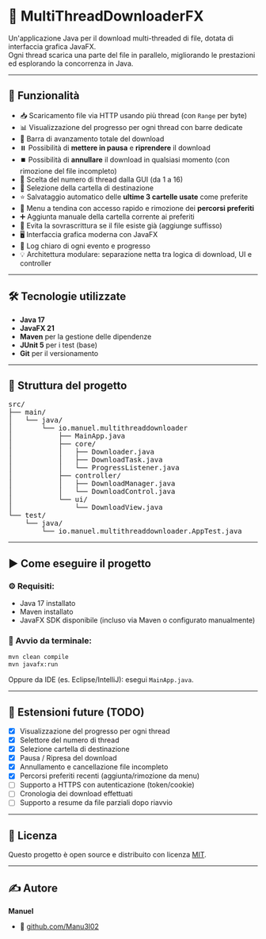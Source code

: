# 🧵 MultiThreadDownloaderFX

Un'applicazione Java per il download multi-threaded di file, dotata di interfaccia grafica JavaFX.  
Ogni thread scarica una parte del file in parallelo, migliorando le prestazioni ed esplorando la concorrenza in Java.

---

## 🚀 Funzionalità

- 📥 Scaricamento file via HTTP usando più thread (con `Range` per byte)
- 📊 Visualizzazione del progresso per ogni thread con barre dedicate
- 📶 Barra di avanzamento totale del download
- ⏸️ Possibilità di **mettere in pausa** e **riprendere** il download
- ⏹️ Possibilità di **annullare** il download in qualsiasi momento (con rimozione del file incompleto)
- 🧠 Scelta del numero di thread dalla GUI (da 1 a 16)
- 📂 Selezione della cartella di destinazione
- ⭐ Salvataggio automatico delle **ultime 3 cartelle usate** come preferite
- 🧭 Menu a tendina con accesso rapido e rimozione dei **percorsi preferiti**
- ➕ Aggiunta manuale della cartella corrente ai preferiti
- 🚫 Evita la sovrascrittura se il file esiste già (aggiunge suffisso)
- 🖥️ Interfaccia grafica moderna con JavaFX
- 📄 Log chiaro di ogni evento e progresso
- 💡 Architettura modulare: separazione netta tra logica di download, UI e controller

---

## 🛠️ Tecnologie utilizzate

- **Java 17**
- **JavaFX 21**
- **Maven** per la gestione delle dipendenze
- **JUnit 5** per i test (base)
- **Git** per il versionamento

---

## 🧩 Struttura del progetto

<pre>
src/
├── main/
│   └── java/
│       └── io.manuel.multithreaddownloader
│           ├── MainApp.java
│           ├── core/
│           │   ├── Downloader.java
│           │   ├── DownloadTask.java
│           │   └── ProgressListener.java
│           ├── controller/
│           │   ├── DownloadManager.java
│           │   └── DownloadControl.java
│           └── ui/
│               └── DownloadView.java
└── test/
    └── java/
        └── io.manuel.multithreaddownloader.AppTest.java
</pre>

---

## ▶️ Come eseguire il progetto

### ⚙️ Requisiti:

- Java 17 installato
- Maven installato
- JavaFX SDK disponibile (incluso via Maven o configurato manualmente)

### 🧪 Avvio da terminale:

```bash
mvn clean compile
mvn javafx:run
````

Oppure da IDE (es. Eclipse/IntelliJ): esegui `MainApp.java`.

---

## 🔭 Estensioni future (TODO)

* [x] Visualizzazione del progresso per ogni thread
* [x] Selettore del numero di thread
* [x] Selezione cartella di destinazione
* [x] Pausa / Ripresa del download
* [x] Annullamento e cancellazione file incompleto
* [x] Percorsi preferiti recenti (aggiunta/rimozione da menu)
* [ ] Supporto a HTTPS con autenticazione (token/cookie)
* [ ] Cronologia dei download effettuati
* [ ] Supporto a resume da file parziali dopo riavvio

---

## 🪪 Licenza

Questo progetto è open source e distribuito con licenza [MIT](LICENSE).

---

## ✍️ Autore

**Manuel**

* 🔗 [github.com/Manu3l02](https://github.com/Manu3l02)